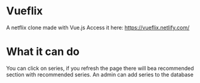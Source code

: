 # Vueflix

A netflix clone made with Vue.js
Access it here:
https://vueflix.netlify.com/

# What it can do

You can click on series, if you refresh the page there will bea recommended section with recommended series.
An admin can add series to the database
